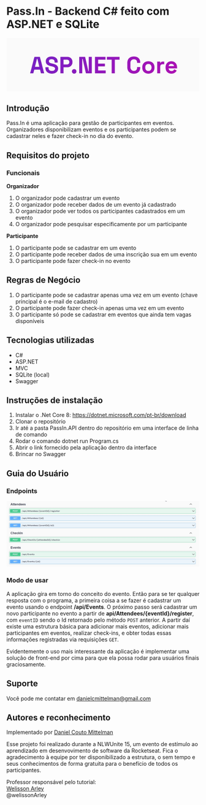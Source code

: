 # Pass.In - Backend C# feito com ASP.NET e SQLite

![Image](.github/ASPNETLogo.jpg)

## Introdução
Pass.In é uma aplicação para gestão de participantes em eventos. 
Organizadores disponibilizam eventos e os participantes podem se cadastrar neles e fazer check-in no dia do evento. 

## Requisitos do projeto
### Funcionais
**Organizador**
1. O organizador pode cadastrar um evento
2. O organizador pode receber dados de um evento já cadastrado
3. O organizador pode ver todos os participantes cadastrados em um evento
4. O organizador pode pesquisar especificamente por um participante

**Participante**
1. O participante pode se cadastrar em um evento
2. O participante pode receber dados de uma inscrição sua em um evento
3. O participante pode fazer check-in no evento

## Regras de Negócio
1. O participante pode se cadastrar apenas uma vez em um evento (chave principal é o e-mail de cadastro)
2. O participante pode fazer check-in apenas uma vez em um evento
3. O participante só pode se cadastrar em eventos que ainda tem vagas disponíveis

## Tecnologias utilizadas
* C#
* ASP.NET
* MVC
* SQLite (local)
* Swagger

## Instruções de instalação
1. Instalar o .Net Core 8: https://dotnet.microsoft.com/pt-br/download
2. Clonar o repositório
3. Ir até a pasta PassIn.API dentro do repositório em uma interface de linha de comando 
4. Rodar o comando dotnet run Program.cs
5. Abrir o link fornecido pela aplicação dentro da interface
6. Brincar no Swagger

## Guia do Usuário
### Endpoints
![Image](.github/endpoints.jpg)
### Modo de usar

A aplicação gira em torno do conceito do evento. Então para se ter qualquer resposta com o programa, a primeira coisa a se fazer é cadastrar um evento usando o endpoint **/api/Events**. O próximo passo será cadastrar um novo participante no evento a partir de **api/Attendees/{eventId}/register**, com ```eventID``` sendo o Id retornado pelo método ```POST``` anterior. 
A partir daí existe uma estrutura básica para adicionar mais eventos, adicionar mais participantes em eventos, realizar check-ins, e obter todas essas informações registradas via requisições ```GET```.

Evidentemente o uso mais interessante da aplicação é implementar uma solução de front-end por cima para que ela possa rodar para usuários finais graciosamente. 

## Suporte
Você pode me contatar em danielcmittelman@gmail.com

## Autores e reconhecimento
Implementado por [Daniel Couto Mittelman](https://www.linkedin.com/in/daniel-couto-mittelman-34b544116/)

Esse projeto foi realizado durante a NLWUnite 15, um evento de estímulo ao aprendizado em desenvovimento de software da Rocketseat. Fica o agradecimento à equipe por ter disponibilizado a estrutura, o sem tempo e seus conhecimentos de forma gratuita para o benefício de todos os participantes.

Professor responsável pelo tutorial:\
[Welisson Arley](https://www.linkedin.com/in/welissonarley/)\
@welissonArley

